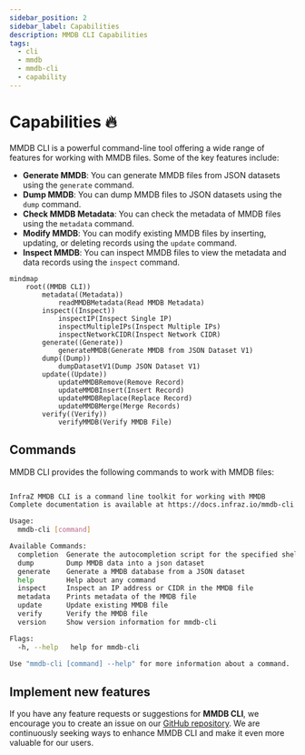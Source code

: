 ```yaml
---
sidebar_position: 2
sidebar_label: Capabilities
description: MMDB CLI Capabilities
tags:
  - cli
  - mmdb
  - mmdb-cli
  - capability
---
```


# Capabilities 🔥

MMDB CLI is a powerful command-line tool offering a wide range of features for working with MMDB files. Some of the key features include:

- **Generate MMDB**: You can generate MMDB files from JSON datasets using the `generate` command.
- **Dump MMDB**: You can dump MMDB files to JSON datasets using the `dump` command.
- **Check MMDB Metadata**: You can check the metadata of MMDB files using the `metadata` command.
- **Modify MMDB**: You can modify existing MMDB files by inserting, updating, or deleting records using the `update` command.
- **Inspect MMDB**: You can inspect MMDB files to view the metadata and data records using the `inspect` command.

<!---
  completion  Generate the autocompletion script for the specified shell
  dump        Dump MMDB data into a json dataset
  generate    Generate a MMDB database from a JSON dataset
  help        Help about any command
  inspect     Inspect an IP address or CIDR in the MMDB file
  metadata    Prints metadata of the MMDB file
  update      Update existing MMDB file
  version     Show version information for mmdb-cli

--->

```mermaid
mindmap
    root((MMDB CLI))
        metadata((Metadata))
            readMMDBMetadata(Read MMDB Metadata)
        inspect((Inspect))
            inspectIP(Inspect Single IP)
            inspectMultipleIPs(Inspect Multiple IPs)
            inspectNetworkCIDR(Inspect Network CIDR)
        generate((Generate))
            generateMMDB(Generate MMDB from JSON Dataset V1)
        dump((Dump))
            dumpDatasetV1(Dump JSON Dataset V1)
        update((Update))
            updateMMDBRemove(Remove Record)
            updateMMDBInsert(Insert Record)
            updateMMDBReplace(Replace Record)
            updateMMDBMerge(Merge Records)
        verify((Verify))
            verifyMMDB(Verify MMDB File)
```

## Commands

MMDB CLI provides the following commands to work with MMDB files:

```bash

InfraZ MMDB CLI is a command line toolkit for working with MMDB
Complete documentation is available at https://docs.infraz.io/mmdb-cli

Usage:
  mmdb-cli [command]

Available Commands:
  completion  Generate the autocompletion script for the specified shell
  dump        Dump MMDB data into a json dataset
  generate    Generate a MMDB database from a JSON dataset
  help        Help about any command
  inspect     Inspect an IP address or CIDR in the MMDB file
  metadata    Prints metadata of the MMDB file
  update      Update existing MMDB file
  verify      Verify the MMDB file
  version     Show version information for mmdb-cli

Flags:
  -h, --help   help for mmdb-cli

Use "mmdb-cli [command] --help" for more information about a command.
```

## Implement new features

If you have any feature requests or suggestions for **MMDB CLI**, we encourage you to create an issue on our [GitHub repository](https://github.com/InfraZ/mmdb-cli/issues). We are continuously seeking ways to enhance MMDB CLI and make it even more valuable for our users.
